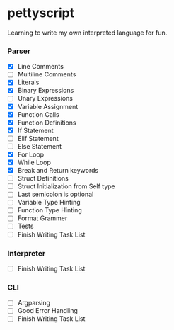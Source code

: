 # pettyscript
Learning to write my own interpreted language for fun.
### Parser
- [x] Line Comments
- [ ] Multiline Comments
- [x] Literals
- [x] Binary Expressions
- [ ] Unary Expressions
- [x] Variable Assignment
- [x] Function Calls
- [x] Function Definitions
- [x] If Statement
- [ ] Elif Statement
- [ ] Else Statement
- [x] For Loop
- [x] While Loop
- [x] Break and Return keywords
- [ ] Struct Definitions
- [ ] Struct Initialization from Self type
- [ ] Last semicolon is optional
- [ ] Variable Type Hinting
- [ ] Function Type Hinting
- [ ] Format Grammer
- [ ] Tests
- [ ] Finish Writing Task List

### Interpreter

- [ ] Finish Writing Task List

### CLI

- [ ] Argparsing
- [ ] Good Error Handling
- [ ] Finish Writing Task List